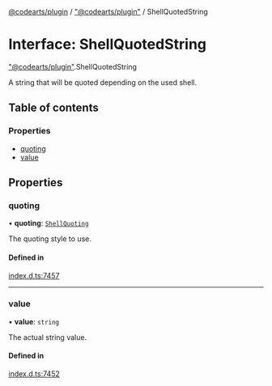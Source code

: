 [@codearts/plugin](../README.md) / ["@codearts/plugin"](../modules/_codearts_plugin_.md) / ShellQuotedString

# Interface: ShellQuotedString

["@codearts/plugin"](../modules/_codearts_plugin_.md).ShellQuotedString

A string that will be quoted depending on the used shell.

## Table of contents

### Properties

- [quoting](codearts_plugin_.ShellQuotedString.md#quoting)
- [value](codearts_plugin_.ShellQuotedString.md#value)

## Properties

### quoting

• **quoting**: [`ShellQuoting`](../enums/codearts_plugin_.ShellQuoting.md)

The quoting style to use.

#### Defined in

[index.d.ts:7457](https://github.com/shuyaqian/cloudide-plugin-api/blob/5b69219/index.d.ts#L7457)

___

### value

• **value**: `string`

The actual string value.

#### Defined in

[index.d.ts:7452](https://github.com/shuyaqian/cloudide-plugin-api/blob/5b69219/index.d.ts#L7452)
